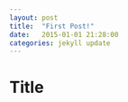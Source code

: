 ```yaml
---
layout: post
title:  "First Post!"
date:   2015-01-01 21:28:00
categories: jekyll update
---
```


# Title